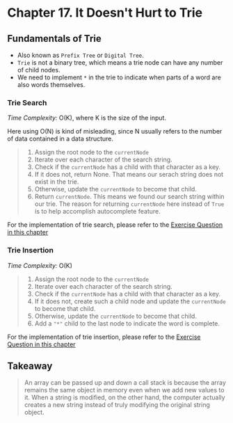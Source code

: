 # Chapter 17. It Doesn't Hurt to Trie

## Fundamentals of Trie

- Also known as `Prefix Tree` or `Digital Tree`.
- `Trie` is not a binary tree, which means a trie node can have any number of child nodes.
- We need to implement `*` in the trie to indicate when parts of a word are also words themselves.


### Trie Search

*Time Complexity:* O(K), where K is the size of the input.

Here using O(N) is kind of misleading, since N usually refers to the number of data contained in a data structure.

> 1. Assign the root node to the `currentNode`
> 2. Iterate over each character of the search string.
>   1. Check if the `currentNode` has a child with that character as a key.
>   2. If it does not, return None. That means our serach string does not exist in the trie.
>   3. Otherwise, update the `currentNode` to become that child.
> 3. Return `currentNode`. This means we found our search string within our trie. The reason for returning `currentNode` here instead of `True` is to help accomplish autocomplete feature.

For the implementation of trie search, please refer to the [Exercise Question in this chapter](./exercises/Chapter%2017/Q3%2C4.py)


### Trie Insertion

*Time Complexity:* O(K)

> 1. Assign the root node to the `currentNode`
> 2. Iterate over each character of the search string.
>   1. Check if the `currentNode` has a child with that character as a key.
>   2. If it does not, create such a child node and update the `currentNode` to become that child.
>   3. Otherwise, update the `currentNode` to become that child.
> 3. Add a `"*"` child to the last node to indicate the word is complete.

For the implementation of trie insertion, please refer to the [Exercise Question in this chapter](./exercises/Chapter%2017/Q3%2C4.py)


## Takeaway

> An array can be passed up and down a call stack is because the array remains the same object in memory even when we add new values to it.
> When a string is modified, on the other hand, the computer actually creates a new string instead of truly modifying the original string object.
